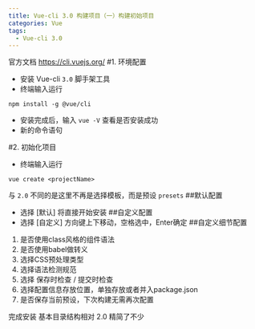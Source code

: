 ```yaml
---
title: Vue-cli 3.0 构建项目（一）构建初始项目
categories: Vue
tags:
  - Vue-cli 3.0
---
```


官方文档 https://cli.vuejs.org/
#1. 环境配置
- 安装 Vue-cli `3.0` 脚手架工具
- 终端输入运行
```
npm install -g @vue/cli
```
- 安装完成后，输入 `vue -V` 查看是否安装成功
- 新的命令语句

#2. 初始化项目
- 终端输入运行
```
vue create <projectName>
```
与 `2.0` 不同的是这里不再是选择模板，而是预设 `presets`
##默认配置
- 选择 [默认] 将直接开始安装
##自定义配置
- 选择 [自定义]
方向键上下移动，空格选中，Enter确定
##自定义细节配置
1. 是否使用class风格的组件语法
2. 是否使用babel做转义
3. 选择CSS预处理类型
4. 选择语法检测规范
5. 选择 保存时检查 / 提交时检查
6. 选择配置信息存放位置，单独存放或者并入package.json
7. 是否保存当前预设，下次构建无需再次配置

完成安装
基本目录结构相对 2.0 精简了不少